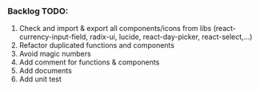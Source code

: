### Backlog TODO:

1. Check and import & export all components/icons from libs (react-currency-input-field, radix-ui, lucide, react-day-picker, react-select,...)
2. Refactor duplicated functions and components
3. Avoid magic numbers
4. Add comment for functions & components
5. Add documents
6. Add unit test